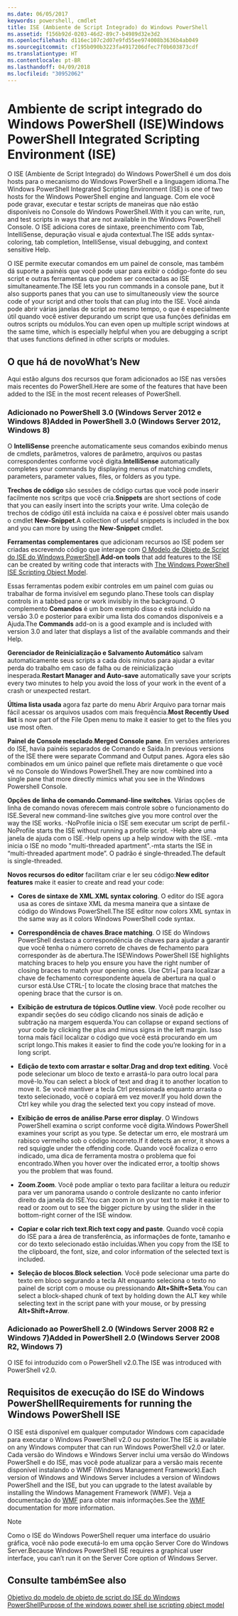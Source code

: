 ```yaml
---
ms.date: 06/05/2017
keywords: powershell, cmdlet
title: ISE (Ambiente de Script Integrado) do Windows PowerShell
ms.assetid: f156b92d-0203-46d2-89c7-b4989d32e3d2
ms.openlocfilehash: d116ec107c2d07e9fd55ee974008b3636b4ab049
ms.sourcegitcommit: cf195b090b3223fa4917206dfec7f0b603873cdf
ms.translationtype: HT
ms.contentlocale: pt-BR
ms.lasthandoff: 04/09/2018
ms.locfileid: "30952062"
---
```

# <a name="windows-powershell-integrated-scripting-environment-ise"></a><span data-ttu-id="e0afb-103">Ambiente de script integrado do Windows PowerShell (ISE)</span><span class="sxs-lookup"><span data-stu-id="e0afb-103">Windows PowerShell Integrated Scripting Environment (ISE)</span></span>

<span data-ttu-id="e0afb-104">O ISE (Ambiente de Script Integrado) do Windows PowerShell é um dos dois hosts para o mecanismo do Windows PowerShell e a linguagem idioma.</span><span class="sxs-lookup"><span data-stu-id="e0afb-104">The Windows PowerShell Integrated Scripting Environment (ISE) is one of two hosts for the Windows PowerShell engine and language.</span></span> <span data-ttu-id="e0afb-105">Com ele você pode gravar, executar e testar scripts de maneiras que não estão disponíveis no Console do Windows PowerShell.</span><span class="sxs-lookup"><span data-stu-id="e0afb-105">With it you can write, run, and test scripts in ways that are not available in the Windows PowerShell Console.</span></span> <span data-ttu-id="e0afb-106">O ISE adiciona cores de sintaxe, preenchimento com Tab, IntelliSense, depuração visual e ajuda contextual.</span><span class="sxs-lookup"><span data-stu-id="e0afb-106">The ISE adds syntax-coloring, tab completion, IntelliSense, visual debugging, and context sensitive Help.</span></span>

<span data-ttu-id="e0afb-107">O ISE permite executar comandos em um painel de console, mas também dá suporte a painéis que você pode usar para exibir o código-fonte do seu script e outras ferramentas que podem ser conectadas ao ISE simultaneamente.</span><span class="sxs-lookup"><span data-stu-id="e0afb-107">The ISE lets you run commands in a console pane, but it also supports panes that you can use to simultaneously view the source code of your script and other tools that can plug into the ISE.</span></span> <span data-ttu-id="e0afb-108">Você ainda pode abrir várias janelas de script ao mesmo tempo, o que é especialmente útil quando você estiver depurando um script que usa funções definidas em outros scripts ou módulos.</span><span class="sxs-lookup"><span data-stu-id="e0afb-108">You can even open up multiple script windows at the same time, which is especially helpful when you are debugging a script that uses functions defined in other scripts or modules.</span></span>

## <a name="whats-new"></a><span data-ttu-id="e0afb-109">O que há de novo</span><span class="sxs-lookup"><span data-stu-id="e0afb-109">What’s New</span></span>

<span data-ttu-id="e0afb-110">Aqui estão alguns dos recursos que foram adicionados ao ISE nas versões mais recentes do PowerShell.</span><span class="sxs-lookup"><span data-stu-id="e0afb-110">Here are some of the features that have been added to the ISE in the most recent releases of PowerShell.</span></span>

### <a name="added-in-powershell-30-windows-server-2012-windows-8"></a><span data-ttu-id="e0afb-111">Adicionado no PowerShell 3.0 (Windows Server 2012 e Windows 8)</span><span class="sxs-lookup"><span data-stu-id="e0afb-111">Added in PowerShell 3.0 (Windows Server 2012, Windows 8)</span></span>

<span data-ttu-id="e0afb-112">O **IntelliSense** preenche automaticamente seus comandos exibindo menus de cmdlets, parâmetros, valores de parâmetro, arquivos ou pastas correspondentes conforme você digita.</span><span class="sxs-lookup"><span data-stu-id="e0afb-112">**IntelliSense** automatically completes your commands by displaying menus of matching cmdlets, parameters, parameter values, files, or folders as you type.</span></span>

<span data-ttu-id="e0afb-113">**Trechos de código** são sessões de código curtas que você pode inserir facilmente nos scritps que você cria.</span><span class="sxs-lookup"><span data-stu-id="e0afb-113">**Snippets** are short sections of code that you can easily insert into the scripts your write.</span></span> <span data-ttu-id="e0afb-114">Uma coleção de trechos de código útil está incluída na caixa e é possível obter mais usando o cmdlet **New-Snippet**.</span><span class="sxs-lookup"><span data-stu-id="e0afb-114">A collection of useful snippets is included in the box and you can more by using the **New-Snippet** cmdlet.</span></span>

<span data-ttu-id="e0afb-115">**Ferramentas complementares** que adicionam recursos ao ISE podem ser criadas escrevendo código que interage com [O Modelo de Objeto de Script do ISE do Windows PowerShell](../../core-powershell/ise/The-ISE-Object-Model-Hierarchy.md).</span><span class="sxs-lookup"><span data-stu-id="e0afb-115">**Add-on tools** that add features to the ISE can be created by writing code that interacts with [The Windows PowerShell ISE Scripting Object Model](../../core-powershell/ise/The-ISE-Object-Model-Hierarchy.md).</span></span>

<span data-ttu-id="e0afb-116">Essas ferramentas podem exibir controles em um painel com guias ou trabalhar de forma invisível em segundo plano.</span><span class="sxs-lookup"><span data-stu-id="e0afb-116">These tools can display controls in a tabbed pane or work invisibly in the background.</span></span> <span data-ttu-id="e0afb-117">O complemento **Comandos** é um bom exemplo disso e está incluído na versão 3.0 e posterior para exibir uma lista dos comandos disponíveis e a Ajuda.</span><span class="sxs-lookup"><span data-stu-id="e0afb-117">The **Commands** add-on is a good example and is included with version 3.0 and later that displays a list of the available commands and their Help.</span></span>

<span data-ttu-id="e0afb-118">**Gerenciador de Reinicialização e Salvamento Automático** salvam automaticamente seus scripts a cada dois minutos para ajudar a evitar perda do trabalho em caso de falha ou de reinicialização inesperada.</span><span class="sxs-lookup"><span data-stu-id="e0afb-118">**Restart Manager and Auto-save** automatically save your scripts every two minutes to help you avoid the loss of your work in the event of a crash or unexpected restart.</span></span>

<span data-ttu-id="e0afb-119">**Última lista usada** agora faz parte do menu Abrir Arquivo para tornar mais fácil acessar os arquivos usados com mais frequência.</span><span class="sxs-lookup"><span data-stu-id="e0afb-119">**Most Recently Used list** is now part of the File Open menu to make it easier to get to the files you use most often.</span></span>

<span data-ttu-id="e0afb-120">**Painel de Console mesclado**.</span><span class="sxs-lookup"><span data-stu-id="e0afb-120">**Merged Console pane**.</span></span> <span data-ttu-id="e0afb-121">Em versões anteriores do ISE, havia painéis separados de Comando e Saída.</span><span class="sxs-lookup"><span data-stu-id="e0afb-121">In previous versions of the ISE there were separate Command and Output panes.</span></span> <span data-ttu-id="e0afb-122">Agora eles são combinados em um único painel que reflete mais diretamente o que você vê no Console do Windows PowerShell.</span><span class="sxs-lookup"><span data-stu-id="e0afb-122">They are now combined into a single pane that more directly mimics what you see in the Windows Powershell Console.</span></span>

<span data-ttu-id="e0afb-123">**Opções de linha de comando**.</span><span class="sxs-lookup"><span data-stu-id="e0afb-123">**Command-line switches**.</span></span> <span data-ttu-id="e0afb-124">Várias opções de linha de comando novas oferecem mais controle sobre o funcionamento do ISE.</span><span class="sxs-lookup"><span data-stu-id="e0afb-124">Several new command-line switches give you more control over the way the ISE works.</span></span> <span data-ttu-id="e0afb-125">-NoProfile inicia o ISE sem executar um script de perfil.</span><span class="sxs-lookup"><span data-stu-id="e0afb-125">-NoProfile starts the ISE without running a profile script.</span></span> <span data-ttu-id="e0afb-126">-Help abre uma janela de ajuda com o ISE.</span><span class="sxs-lookup"><span data-stu-id="e0afb-126">-Help opens up a help window with the ISE.</span></span> <span data-ttu-id="e0afb-127">-mta inicia o ISE no modo "multi-threaded apartment".</span><span class="sxs-lookup"><span data-stu-id="e0afb-127">-mta starts the ISE in “multi-threaded apartment mode”.</span></span> <span data-ttu-id="e0afb-128">O padrão é single-threaded.</span><span class="sxs-lookup"><span data-stu-id="e0afb-128">The default is single-threaded.</span></span>

<span data-ttu-id="e0afb-129">**Novos recursos do editor** facilitam criar e ler seu código:</span><span class="sxs-lookup"><span data-stu-id="e0afb-129">**New editor features** make it easier to create and read your code:</span></span>

- <span data-ttu-id="e0afb-130">**Cores de sintaxe de XML**.</span><span class="sxs-lookup"><span data-stu-id="e0afb-130">**XML syntax coloring**.</span></span> <span data-ttu-id="e0afb-131">O editor do ISE agora usa as cores de sintaxe XML da mesma maneira que a sintaxe de código do Windows PowerShell.</span><span class="sxs-lookup"><span data-stu-id="e0afb-131">The ISE editor now colors XML syntax in the same way as it colors Windows PowerShell code syntax.</span></span>

- <span data-ttu-id="e0afb-132">**Correspondência de chaves**.</span><span class="sxs-lookup"><span data-stu-id="e0afb-132">**Brace matching**.</span></span> <span data-ttu-id="e0afb-133">O ISE do Windows PowerShell destaca a correspondência de chaves para ajudar a garantir que você tenha o número correto de chaves de fechamento para corresponder às de abertura.</span><span class="sxs-lookup"><span data-stu-id="e0afb-133">The ISEWindows PowerShell ISE highlights matching braces to help you ensure you have the right number of closing braces to match your opening ones.</span></span> <span data-ttu-id="e0afb-134">Use Ctrl+\[ para localizar a chave de fechamento correspondente àquela de abertura na qual o cursor está.</span><span class="sxs-lookup"><span data-stu-id="e0afb-134">Use CTRL-\[ to locate the closing brace that matches the opening brace that the cursor is on.</span></span>

- <span data-ttu-id="e0afb-135">**Exibição de estrutura de tópicos**.</span><span class="sxs-lookup"><span data-stu-id="e0afb-135">**Outline view**.</span></span> <span data-ttu-id="e0afb-136">Você pode recolher ou expandir seções do seu código clicando nos sinais de adição e subtração na margem esquerda.</span><span class="sxs-lookup"><span data-stu-id="e0afb-136">You can collapse or expand sections of your code by clicking the plus and minus signs in the left margin.</span></span> <span data-ttu-id="e0afb-137">Isso torna mais fácil localizar o código que você está procurando em um script longo.</span><span class="sxs-lookup"><span data-stu-id="e0afb-137">This makes it easier to find the code you’re looking for in a long script.</span></span>

- <span data-ttu-id="e0afb-138">**Edição de texto com arrastar e soltar**.</span><span class="sxs-lookup"><span data-stu-id="e0afb-138">**Drag and drop text editing**.</span></span> <span data-ttu-id="e0afb-139">Você pode selecionar um bloco de texto e arrastá-lo para outro local para movê-lo.</span><span class="sxs-lookup"><span data-stu-id="e0afb-139">You can select a block of text and drag it to another location to move it.</span></span> <span data-ttu-id="e0afb-140">Se você mantiver a tecla Ctrl pressionada enquanto arrasta o texto selecionado, você o copiará em vez mover.</span><span class="sxs-lookup"><span data-stu-id="e0afb-140">If you hold down the Ctrl key while you drag the selected text you copy instead of move.</span></span>

- <span data-ttu-id="e0afb-141">**Exibição de erros de análise**.</span><span class="sxs-lookup"><span data-stu-id="e0afb-141">**Parse error display**.</span></span> <span data-ttu-id="e0afb-142">O Windows PowerShell examina o script conforme você digita.</span><span class="sxs-lookup"><span data-stu-id="e0afb-142">Windows PowerShell examines your script as you type.</span></span> <span data-ttu-id="e0afb-143">Se detectar um erro, ele mostrará um rabisco vermelho sob o código incorreto.</span><span class="sxs-lookup"><span data-stu-id="e0afb-143">If it detects an error, it shows a red squiggle under the offending code.</span></span> <span data-ttu-id="e0afb-144">Quando você focaliza o erro indicado, uma dica de ferramenta mostra o problema que foi encontrado.</span><span class="sxs-lookup"><span data-stu-id="e0afb-144">When you hover over the indicated error, a tooltip shows you the problem that was found.</span></span>

- <span data-ttu-id="e0afb-145">**Zoom**.</span><span class="sxs-lookup"><span data-stu-id="e0afb-145">**Zoom**.</span></span> <span data-ttu-id="e0afb-146">Você pode ampliar o texto para facilitar a leitura ou reduzir para ver um panorama usando o controle deslizante no canto inferior direito da janela do ISE.</span><span class="sxs-lookup"><span data-stu-id="e0afb-146">You can zoom in on your text to make it easier to read or zoom out to see the bigger picture by using the slider in the bottom-right corner of the ISE window.</span></span>

- <span data-ttu-id="e0afb-147">**Copiar e colar rich text**.</span><span class="sxs-lookup"><span data-stu-id="e0afb-147">**Rich text copy and paste**.</span></span> <span data-ttu-id="e0afb-148">Quando você copia do ISE para a área de transferência, as informações de fonte, tamanho e cor do texto selecionado estão incluídas.</span><span class="sxs-lookup"><span data-stu-id="e0afb-148">When you copy from the ISE to the clipboard, the font, size, and color information of the selected text is included.</span></span>

- <span data-ttu-id="e0afb-149">**Seleção de blocos**.</span><span class="sxs-lookup"><span data-stu-id="e0afb-149">**Block selection**.</span></span> <span data-ttu-id="e0afb-150">Você pode selecionar uma parte do texto em bloco segurando a tecla Alt enquanto seleciona o texto no painel de script com o mouse ou pressionando **Alt+Shift+Seta**.</span><span class="sxs-lookup"><span data-stu-id="e0afb-150">You can select a block-shaped chunk of text by holding down the ALT key while selecting text in the script pane with your mouse, or by pressing **Alt+Shift+Arrow**.</span></span>

### <a name="added-in-powershell-20-windows-server-2008-r2-windows-7"></a><span data-ttu-id="e0afb-151">Adicionado ao PowerShell 2.0 (Windows Server 2008 R2 e Windows 7)</span><span class="sxs-lookup"><span data-stu-id="e0afb-151">Added in PowerShell 2.0 (Windows Server 2008 R2, Windows 7)</span></span>

<span data-ttu-id="e0afb-152">O ISE foi introduzido com o PowerShell v2.0.</span><span class="sxs-lookup"><span data-stu-id="e0afb-152">The ISE was introduced with PowerShell v2.0.</span></span>

## <a name="requirements-for-running-the-windows-powershell-ise"></a><span data-ttu-id="e0afb-153">Requisitos de execução do ISE do Windows PowerShell</span><span class="sxs-lookup"><span data-stu-id="e0afb-153">Requirements for running the Windows PowerShell ISE</span></span>

<span data-ttu-id="e0afb-154">O ISE está disponível em qualquer computador Windows com capacidade para executar o Windows PowerShell v2.0 ou posterior.</span><span class="sxs-lookup"><span data-stu-id="e0afb-154">The ISE is available on any Windows computer that can run Windows PowerShell v2.0 or later.</span></span> <span data-ttu-id="e0afb-155">Cada versão do Windows e Windows Server inclui uma versão do Windows PowerShell e do ISE, mas você pode atualizar para a versão mais recente disponível instalando o WMF (Windows Management Framework).</span><span class="sxs-lookup"><span data-stu-id="e0afb-155">Each version of Windows and Windows Server includes a version of Windows PowerShell and the ISE, but you can upgrade to the latest available by installing the Windows Management Framework (WMF).</span></span> <span data-ttu-id="e0afb-156">Veja a documentação do [WMF](/powershell/wmf/readme) para obter mais informações.</span><span class="sxs-lookup"><span data-stu-id="e0afb-156">See the [WMF](/powershell/wmf/readme) documentation for more information.</span></span>

> [!NOTE]
> <span data-ttu-id="e0afb-157">Como o ISE do Windows PowerShell requer uma interface do usuário gráfica, você não pode executá-lo em uma opção Server Core do Windows Server.</span><span class="sxs-lookup"><span data-stu-id="e0afb-157">Because Windows PowerShell ISE requires a graphical user interface, you can’t run it on the Server Core option of Windows Server.</span></span>

## <a name="see-also"></a><span data-ttu-id="e0afb-158">Consulte também</span><span class="sxs-lookup"><span data-stu-id="e0afb-158">See also</span></span>

[<span data-ttu-id="e0afb-159">Objetivo do modelo de objeto de script do ISE do Windows PowerShell</span><span class="sxs-lookup"><span data-stu-id="e0afb-159">Purpose of the windows power shell ise scripting object model</span></span>](../../core-powershell/ise/Purpose-of-the-Windows-PowerShell-ISE-Scripting-Object-Model.md)